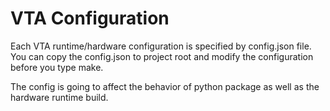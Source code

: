 # VTA Configuration

Each VTA runtime/hardware configuration is specified by config.json file.
You can copy the config.json to project root and modify the configuration
before you type make.

The config is going to affect the behavior of python package as well as
the hardware runtime build.